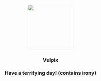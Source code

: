 <p align="center">
    <img src="https://raw.githubusercontent.com/PokeAPI/sprites/master/sprites/pokemon/37.png" width="150" height="150">
</p>
<h3 align="center"> <b>Vulpix</b></h3>
<h3 align="center">Have a terrifying day! (contains irony)</h3>
